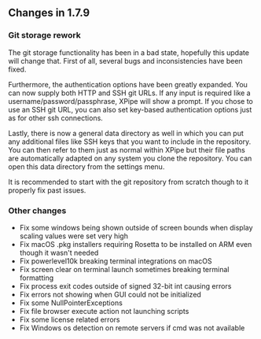 ## Changes in 1.7.9

### Git storage rework

The git storage functionality has been in a bad state, hopefully this update will change that.
First of all, several bugs and inconsistencies have been fixed.

Furthermore, the authentication options have been greatly expanded.
You can now supply both HTTP and SSH git URLs. If any input is required like a username/password/passphrase, XPipe will show a prompt.
If you chose to use an SSH git URL, you can also set key-based authentication options just as for other ssh connections.

Lastly, there is now a general data directory as well in which you can put any additional files like SSH keys that you want to include in the repository. You can then refer to them just as normal within XPipe but their file paths are automatically adapted on any system you clone the repository. You can open this data directory from the settings menu.

It is recommended to start with the git repository from scratch though to it properly fix past issues.

### Other changes

- Fix some windows being shown outside of screen bounds when display scaling values were set very high
- Fix macOS .pkg installers requiring Rosetta to be installed on ARM even though it wasn't needed
- Fix powerlevel10k breaking terminal integrations on macOS
- Fix screen clear on terminal launch sometimes breaking terminal formatting
- Fix process exit codes outside of signed 32-bit int causing errors
- Fix errors not showing when GUI could not be initialized
- Fix some NullPointerExceptions
- Fix file browser execute action not launching scripts
- Fix some license related errors
- Fix Windows os detection on remote servers if cmd was not available

